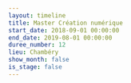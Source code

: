 ```yaml
---
layout: timeline
title: Master Création numérique
start_date: 2018-09-01 00:00:00
end_date: 2019-08-01 00:00:00
duree_number: 12
lieu: Chambéry
show_month: false
is_stage: false
---
```

